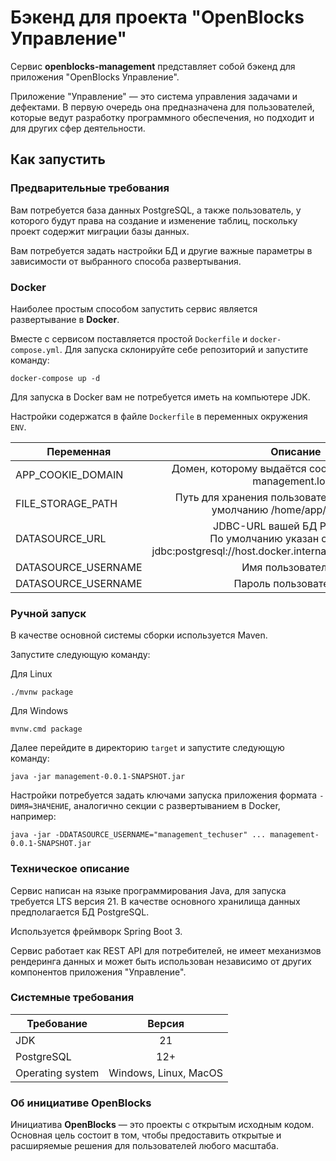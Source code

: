 # Бэкенд для проекта "OpenBlocks Управление"

Сервис **openblocks-management** представляет собой бэкенд для приложения "OpenBlocks Управление".

Приложение "Управление" &mdash; это система управления задачами и дефектами. В первую очередь она
предназначена для пользователей, которые ведут разработку программного обеспечения, но подходит
и для других сфер деятельности.

## Как запустить

### Предварительные требования

Вам потребуется база данных PostgreSQL, а также пользователь, у которого будут права на создание 
и изменение таблиц, поскольку проект содержит миграции базы данных.

Вам потребуется задать настройки БД и другие важные параметры в зависимости от выбранного способа развертывания.

### Docker
Наиболее простым способом запустить сервис является развертывание в **Docker**.

Вместе с сервисом поставляется простой `Dockerfile` и `docker-compose.yml`. Для запуска склонируйте себе
репозиторий и запустите команду:

    docker-compose up -d

Для запуска в Docker вам не потребуется иметь на компьютере JDK.

Настройки содержатся в файле `Dockerfile` в переменных окружения `ENV`.

| Переменная        |                                                            Описание                                                            |
|-------------------|:------------------------------------------------------------------------------------------------------------------------------:|
| APP_COOKIE_DOMAIN |                                Домен, которому выдаётся cookie, по умолчанию, management.local                                 |
| FILE_STORAGE_PATH |                         Путь для хранения пользовательских файлов, по умолчанию /home/app/filestorage/                         |
| DATASOURCE_URL    | JDBC-URL вашей БД PostgreSQL.<br/>По умолчанию указан следующий:<br/>jdbc:postgresql://host.docker.internal:5432/management_db |
| DATASOURCE_USERNAME |                                                      Имя пользователя БД                                                       |
| DATASOURCE_USERNAME |                                                     Пароль пользователя БД                                                     |


### Ручной запуск
В качестве основной системы сборки используется Maven.

Запустите следующую команду:

Для Linux
    
    ./mvnw package

Для Windows

    mvnw.cmd package

Далее перейдите в директорию `target` и запустите следующую команду:

    java -jar management-0.0.1-SNAPSHOT.jar

Настройки потребуется задать ключами запуска приложения формата `-DИМЯ=ЗНАЧЕНИЕ`, аналогично секции
с развертыванием в Docker, например:

    java -jar -DDATASOURCE_USERNAME="management_techuser" ... management-0.0.1-SNAPSHOT.jar



### Техническое описание

Сервис написан на языке программирования Java, для запуска требуется LTS версия 21. В качестве
основного хранилища данных предполагается БД PostgreSQL.

Используется фреймворк Spring Boot 3.

Сервис работает как REST API для потребителей, не имеет механизмов рендеринга данных и может быть
использован независимо от других компонентов приложения "Управление".

### Системные требования
| Требование       |        Версия         |
|------------------|:---------------------:|
| JDK              |          21           |
| PostgreSQL       |          12+          |
| Operating system | Windows, Linux, MacOS |

### Об инициативе OpenBlocks

Инициатива **OpenBlocks** &mdash; это проекты с открытым исходным кодом. Основная цель состоит в том,
чтобы предоставить открытые и расширяемые решения для пользователей любого масштаба.


